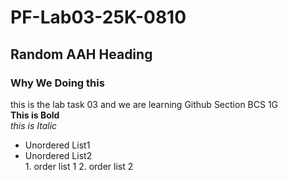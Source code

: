 # PF-Lab03-25K-0810
## Random AAH Heading
### Why We Doing this


this is the lab task 03 and we are learning Github Section BCS 1G
<br/>
**This is Bold**
<br/>
_this is Italic_
<br/>
- Unordered List1
- Unordered List2
   <br/>
        1. order list 1
        2. order list 2
        
